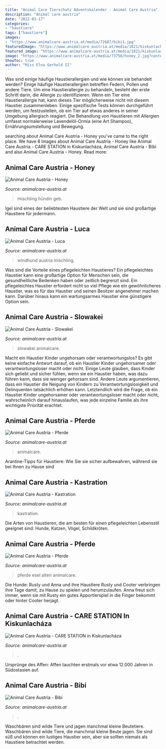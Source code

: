 ```yaml
---
title: "Animal Care Tierschutz Adventskalender - Animal Care Austria"
description: "Animal care austria"
date: "2022-03-17"
categories:
- "haustiere"
tags: ["haustiere"]
images:
- "https://www.animalcare-austria.at/media/72687/bibi1.jpg"
featuredImage: "https://www.animalcare-austria.at/media/1821/kiskunlachaza006.jpg"
featured_image: "https://www.animalcare-austria.at/media/1821/kiskunlachaza006.jpg"
image: "https://www.animalcare-austria.at/media/73758/honey_2.jpg?center=0.4115853658536585,0.49&amp;mode=crop&amp;width=720&amp;height=512&amp;rnd=132723159110000000&amp;quality=70"
ShowToc: true
author: "Miss Elna Gerhold II"
---
```



Was sind einige häufige Haustierallergien und wie können sie behandelt werden?
Einige häufige Haustierallergien betreffen Federn, Pollen und andere Tiere. Um eine Haustierallergie zu behandeln, besteht der erste Schritt darin, die Allergie zu identifizieren. Wenn ein Tier eine Haustierallergie hat, kann dieses Tier möglicherweise nicht mit diesem Haustier zusammenleben. Einige spezifische Tests können durchgeführt werden, um festzustellen, ob ein Tier auf etwas anderes in seiner Umgebung allergisch reagiert. Die Behandlung von Haustieren mit Allergien umfasst normalerweise Lavendelöl-Ormia (eine Art Shampoo), Ernährungsumstellung und Bewegung.

	

		
searching about Animal Care Austria - Honey you've came to the right place. We have 8 Images about Animal Care Austria - Honey like Animal Care Austria - CARE STATION in Kiskunlacháza, Animal Care Austria - Bibi and also Animal Care Austria - Honey. Read more:
		
    
## Animal Care Austria - Honey

<img loading=lazy src="https://www.animalcare-austria.at/media/73758/honey_2.jpg?center=0.4115853658536585,0.49&amp;mode=crop&amp;width=720&amp;height=512&amp;rnd=132723159110000000&amp;quality=70" onerror="this.onerror=null;this.src='https://tse2.mm.bing.net/th?id=OIP.xSve-BKRWY41CmqS4lNj9gHaFR&amp;pid=15.1';" alt="Animal Care Austria - Honey">

_Source: animalcare-austria.at_

>mischling hündin geb. 

	

Igel sind eines der beliebtesten Haustiere der Welt und sie sind großartige Haustiere für jedermann.

    
## Animal Care Austria - Luca

<img loading=lazy src="https://www.animalcare-austria.at/media/69335/luca_3.jpg" onerror="this.onerror=null;this.src='https://tse2.mm.bing.net/th?id=OIP.SFsziU3R6WDawKXPVLGqpgHaIq&amp;pid=15.1';" alt="Animal Care Austria - Luca">

_Source: animalcare-austria.at_

>windhund austria mischling. 

	

Was sind die Vorteile eines pflegeleichten Haustieres?
Ein pflegeleichtes Haustier kann eine großartige Option für Menschen sein, die gesundheitliche Bedenken haben oder zeitlich begrenzt sind. Ein pflegeleichtes Haustier erfordert nicht so viel Pflege wie ein gewöhnlicheres Haustier, was es für das Haustier und seinen Besitzer angenehmer machen kann. Darüber hinaus kann ein wartungsarmes Haustier eine günstigere Option sein.

    
## Animal Care Austria - Slowakei

<img loading=lazy src="https://www.animalcare-austria.at/media/24638/002-3.jpg" onerror="this.onerror=null;this.src='https://tse3.mm.bing.net/th?id=OIP.AW57bO6hJeGEG64EUpNJRAHaFS&amp;pid=15.1';" alt="Animal Care Austria - Slowakei">

_Source: animalcare-austria.at_

>slowakei animalcare. 

	

Macht ein Haustier Kinder ungehorsam oder verantwortungslos?
Es gibt keine einfache Antwort darauf, ob ein Haustier Kinder ungehorsamer oder verantwortungsloser macht oder nicht. Einige Leute glauben, dass Kinder sich geliebt und sicher fühlen, wenn sie ein Haustier haben, was dazu führen kann, dass sie weniger gehorsam sind. Andere Leute argumentieren, dass ein Haustier die Neigung von Kindern zu Verantwortungslosigkeit und Delinquenten tatsächlich erhöhen kann. Letztendlich wird die Frage, ob ein Haustier Kinder ungehorsamer oder verantwortungsloser macht oder nicht, wahrscheinlich darauf hinauslaufen, was jede einzelne Familie als ihre wichtigste Priorität erachtet.

    
## Animal Care Austria - Pferde

<img loading=lazy src="https://www.animalcare-austria.at/media/38625/pferd01.jpg" onerror="this.onerror=null;this.src='https://tse4.mm.bing.net/th?id=OIP.KGTBQlQOFqlN-ChxnxIq3AHaFS&amp;pid=15.1';" alt="Animal Care Austria - Pferde">

_Source: animalcare-austria.at_

>animalcare. 

	

Arantine-Tipps für Haustiere: Wie Sie sie sicher aufbewahren, während sie bei Ihnen zu Hause sind

    
## Animal Care Austria - Kastration

<img loading=lazy src="https://www.animalcare-austria.at/media/1865/rumaenien-kastration-01.jpg" onerror="this.onerror=null;this.src='https://tse1.mm.bing.net/th?id=OIP.HHxs3srX8u1im590zcmDewHaFS&amp;pid=15.1';" alt="Animal Care Austria - Kastration">

_Source: animalcare-austria.at_

>kastration. 

	

Die Arten von Haustieren, die am besten für einen pflegeleichten Lebensstil geeignet sind: Hunde, Katzen, Vögel, Schildkröten.

    
## Animal Care Austria - Pferde

<img loading=lazy src="https://www.animalcare-austria.at/media/38622/esel01.jpg" onerror="this.onerror=null;this.src='https://tse3.mm.bing.net/th?id=OIP.lqyDxxQWQ0dOtV4L55lpBAHaFS&amp;pid=15.1';" alt="Animal Care Austria - Pferde">

_Source: animalcare-austria.at_

>pferde esel alten animalcare. 

	

Die Hunde: Rusty und
Anna und ihre Haustiere Rusty und Cooter verbringen ihre Tage damit, zu Hause zu spielen und herumzulaufen. Anna freut sich immer, wenn sie mit Rusty ein gutes Apportierspiel in die Finger bekommt oder hinter Cooter herjagt.

    
## Animal Care Austria - CARE STATION In Kiskunlacháza

<img loading=lazy src="https://www.animalcare-austria.at/media/1821/kiskunlachaza006.jpg" onerror="this.onerror=null;this.src='https://tse4.mm.bing.net/th?id=OIP.Qs2RW8ZBq5LamSNYmBFMEQHaFS&amp;pid=15.1';" alt="Animal Care Austria - CARE STATION in Kiskunlacháza">

_Source: animalcare-austria.at_

>. 

	

Ursprünge des Affen: Affen tauchten erstmals vor etwa 12.000 Jahren in Südostasien auf.

    
## Animal Care Austria - Bibi

<img loading=lazy src="https://www.animalcare-austria.at/media/72687/bibi1.jpg" onerror="this.onerror=null;this.src='https://tse3.mm.bing.net/th?id=OIP.tZcXLZq3o40ALj5Mjo7l9wHaF3&amp;pid=15.1';" alt="Animal Care Austria - Bibi">

_Source: animalcare-austria.at_

>. 

	

Waschbären sind wilde Tiere und jagen manchmal kleine Beutetiere.
Waschbären sind wilde Tiere, die manchmal kleine Beute jagen. Sie sind süß und können ein lustiges Haustier sein, aber sie sollten niemals als Haustiere betrachtet werden.

